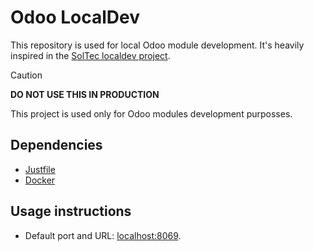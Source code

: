 # Odoo LocalDev

This repository is used for local Odoo module development. It's heavily
inspired in the [SolTec localdev
project](https://github.com/Mueve-TEC/soltec-localdev).

> [!CAUTION]
> **DO NOT USE THIS IN PRODUCTION**
>
> This project is used only for Odoo modules development purposses.


## Dependencies

- [Justfile](https://github.com/casey/just)
- [Docker](https://www.docker.com/products/docker-desktop)


## Usage instructions

- Default port and URL: [localhost:8069](http://localhost:8069).

